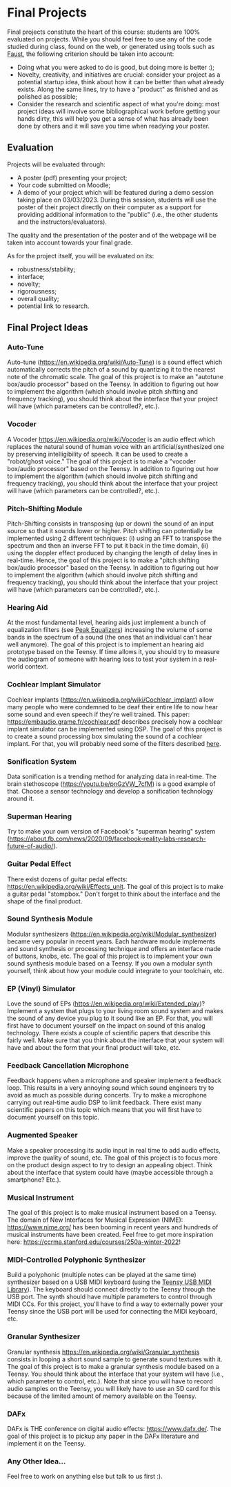 # Final Projects

Final projects constitute the heart of this course: students are 100% evaluated on projects. While you should feel free to use any of the code studied during class, found on the web, or generated using tools such as [Faust](https://faust.grame.fr), the following criterion should be taken into account:

* Doing what you were asked to do is good, but doing more is better :);
* Novelty, creativity, and initiatives are crucial: consider your project as a potential startup idea, think about how it can be better than what already exists. Along the same lines, try to have a "product" as finished and as polished as possible;
* Consider the research and scientific aspect of what you're doing: most project ideas will involve some bibliographical work before getting your hands dirty, this will help you get a sense of what has already been done by others and it will save you time when readying your poster.

## Evaluation

Projects will be evaluated through:

* A poster (pdf) presenting your project;
* Your code submitted on Moodle;
* A demo of your project which will be featured during a demo session taking place on 03/03/2023. During this session, students will use the poster of their project directly on their computer as a support for providing additional information to the "public" (i.e., the other students and the instructors/evaluators).

The quality and the presentation of the poster and of the webpage will be taken into account towards your final grade.

As for the project itself, you will be evaluated on its:

* robustness/stability;
* interface;
* novelty;
* rigorousness;
* overall quality;
* potential link to research.

## Final Project Ideas

### Auto-Tune

Auto-tune (<https://en.wikipedia.org/wiki/Auto-Tune>) is a sound effect which automatically corrects the pitch of a sound by quantizing it to the nearest note of the chromatic scale. The goal of this project is to make an "autotune box/audio processor" based on the Teensy. In addition to figuring out how to implement the algorithm (which should involve pitch shifting and frequency tracking), you should think about the interface that your project will have (which parameters can be controlled?, etc.).

### Vocoder

A Vocoder <https://en.wikipedia.org/wiki/Vocoder> is an audio effect which replaces the natural sound of human voice with an artificial/synthesized one by preserving intelligibility of speech. It can be used to create a "robot/ghost voice." The goal of this project is to make a "vocoder box/audio processor" based on the Teensy. In addition to figuring out how to implement the algorithm (which should involve pitch shifting and frequency tracking), you should think about the interface that your project will have (which parameters can be controlled?, etc.).

### Pitch-Shifting Module

Pitch-Shifting consists in transposing (up or down) the sound of an input source so that it sounds lower or higher. Pitch shifting can potentially be implemented using 2 different techniques: (i) using an FFT to transpose the spectrum and then an inverse FFT to put it back in the time domain, (ii) using the doppler effect produced by changing the length of delay lines in real-time. Hence, the goal of this project is to make a "pitch shifting box/audio processor" based on the Teensy. In addition to figuring out how to implement the algorithm (which should involve pitch shifting and frequency tracking), you should think about the interface that your project will have (which parameters can be controlled?, etc.).

### Hearing Aid

At the most fundamental level, hearing aids just implement a bunch of equalization filters (see [Peak Equalizers](../lectures/lecture7#peak-equalizers)) increasing the volume of some bands in the spectrum of a sound (the ones that an individual can't hear well anymore). The goal of this project is to implement an hearing aid prototype based on the Teensy. If time allows it, you should try to measure the audiogram of someone with hearing loss to test your system in a real-world context.

### Cochlear Implant Simulator

Cochlear implants (<https://en.wikipedia.org/wiki/Cochlear_implant>) allow many people who were condemned to be deaf their entire life to now hear some sound and even speech if they're well trained. This paper: <https://embaudio.grame.fr/cochlear.pdf> describes precisely how a cochlear implant simulator can be implemented using DSP. The goal of this project is to create a sound processing box simulating the sound of a cochlear implant. For that, you will probably need some of the filters described [here](../lectures/lecture7#making-resonant-lowpass-bandpass-and-highpass).

### Sonification System

Data sonification is a trending method for analyzing data in real-time. The brain stethoscope (<https://youtu.be/pnGzVW_7cfM>) is a good example of that. Choose a sensor technology and develop a sonification technology around it.

### Superman Hearing

Try to make your own version of Facebook's "superman hearing" system (<https://about.fb.com/news/2020/09/facebook-reality-labs-research-future-of-audio/>).

### Guitar Pedal Effect

There exist dozens of guitar pedal effects: <https://en.wikipedia.org/wiki/Effects_unit>. The goal of this project is to make a guitar pedal "stompbox." Don't forget to think about the interface and the shape of the final product.

### Sound Synthesis Module

Modular synthesizers (<https://en.wikipedia.org/wiki/Modular_synthesizer>) became very popular in recent years. Each hardware module implements and sound synthesis or processing technique and offers an interface made of buttons, knobs, etc. The goal of this project is to implement your own sound synthesis module based on a Teensy. If you own a modular synth yourself, think about how your module could integrate to your toolchain, etc.

### EP (Vinyl) Simulator

Love the sound of EPs (<https://en.wikipedia.org/wiki/Extended_play>)? Implement a system that plugs to your living room sound system and makes the sound of any device you plug to it sound like an EP. For that, you will first have to document yourself on the impact on sound of this analog technology. There exists a couple of scientific papers that describe this fairly well. Make sure that you think about the interface that your system will have and about the form that your final product will take, etc.

### Feedback Cancellation Microphone

Feedback happens when a microphone and speaker implement a feedback loop. This results in a very annoying sound which sound engineers try to avoid as much as possible during concerts. Try to make a microphone carrying out real-time audio DSP to limit feedback. There exist many scientific papers on this topic which means that you will first have to document yourself on this topic.

### Augmented Speaker

Make a speaker processing its audio input in real time to add audio effects, improve the quality of sound, etc. The goal of this project is to focus more on the product design aspect to try to design an appealing object. Think about the interface that system could have (maybe accessible through a smartphone? Etc.).

### Musical Instrument

The goal of this project is to make musical instrument based on a Teensy. The domain of New Interfaces for Musical Expression (NIME): <https://www.nime.org/> has been booming in recent years and hundreds of musical instruments have been created. Feel free to get more inspiration here: <https://ccrma.stanford.edu/courses/250a-winter-2022>!

### MIDI-Controlled Polyphonic Synthesizer

Build a polyphonic (multiple notes can be played at the same time) synthesizer based on a USB MIDI keyboard (using the [Teensy USB MIDI Library](https://www.pjrc.com/teensy/td_midi.html)). The keyboard should connect directly to the Teensy through the USB port. The synth should have multiple parameters to control through MIDI CCs. For this project, you'll have to find a way to externally power your Teensy since the USB port will be used for connecting the MIDI keyboard, etc.

### Granular Synthesizer

Granular synthesis <https://en.wikipedia.org/wiki/Granular_synthesis> consists in looping a short sound sample to generate sound textures with it. The goal of this project is to make a granular synthesis module based on a Teensy. You should think about the interface that your system will have (i.e., which parameter to control, etc.). Note that since you will have to record audio samples on the Teensy, you will likely have to use an SD card for this because of the limited amount of memory available on the Teensy.

### DAFx

DAFx is THE conference on digital audio effects: <https://www.dafx.de/>. The goal of this project is to pickup any paper in the DAFx literature and implement it on the Teensy.

### Any Other Idea...

Feel free to work on anything else but talk to us first :).


